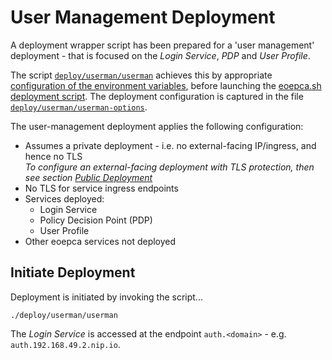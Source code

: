 # User Management Deployment

A deployment wrapper script has been prepared for a 'user management' deployment - that is focused on the _Login Service_, _PDP_ and _User Profile_.

The script [`deploy/userman/userman`](https://github.com/EOEPCA/deployment-guide/blob/main/deploy/userman/userman) achieves this by appropriate [configuration of the environment variables](scripted-deployment.md#environment-variables), before launching the [eoepca.sh deployment script](scripted-deployment.md#command-line-arguments). The deployment configuration is captured in the file [`deploy/userman/userman-options`](https://github.com/EOEPCA/deployment-guide/blob/main/deploy/userman/userman-options).

The user-management deployment applies the following configuration:

* Assumes a private deployment - i.e. no external-facing IP/ingress, and hence no TLS<br>
  _To configure an external-facing deployment with TLS protection, then see section [Public Deployment](scripted-deployment.md#public-deployment)_
* No TLS for service ingress endpoints
* Services deployed:
    * Login Service
    * Policy Decision Point (PDP)
    * User Profile
* Other eoepca services not deployed

## Initiate Deployment

Deployment is initiated by invoking the script...

```
./deploy/userman/userman
```

The _Login Service_ is accessed at the endpoint `auth.<domain>` - e.g. `auth.192.168.49.2.nip.io`.
